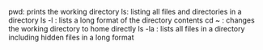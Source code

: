 pwd: prints the working directory
ls: listing all files and directories in a directory
ls -l : lists a long format of the directory contents
cd ~ : changes the working directory to home directly
ls -la : lists all files in a directory including hidden files in a long format
